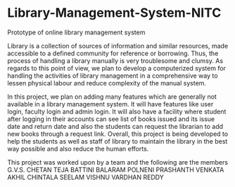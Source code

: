 # Library-Management-System-NITC
Prototype of online library management system


  Library is a collection of sources of information and similar resources,
made accessible to a defined community for reference or borrowing. Thus, the
process of handling a library manually is very troublesome and clumsy. As
regards to this point of view, we plan to develop a computerized system for
handling the activities of library management in a comprehensive way to lessen
physical labour and reduce complexity of the manual system.

  In this project, we plan on adding many features which are generally not
available in a library management system. It will have features like user login,
faculty login and admin login. It will also have a facility where student after
logging in their accounts can see list of books issued and its issue date and
return date and also the students can request the librarian to add new books
through a request link. Overall, this project is being developed to help the
students as well as staff of library to maintain the library in the best way
possible and also reduce the human efforts.


This project was worked upon by a team and the following are the members
G.V.S. CHETAN TEJA
BATTINI BALARAM
POLNENI PRASHANTH
VENKATA AKHIL CHINTALA
SEELAM VISHNU VARDHAN REDDY
